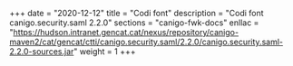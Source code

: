 +++
date        = "2020-12-12"
title       = "Codi font"
description = "Codi font canigo.security.saml 2.2.0"
sections    = "canigo-fwk-docs"
enllac		= "https://hudson.intranet.gencat.cat/nexus/repository/canigo-maven2/cat/gencat/ctti/canigo.security.saml/2.2.0/canigo.security.saml-2.2.0-sources.jar"
weight		= 1
+++
